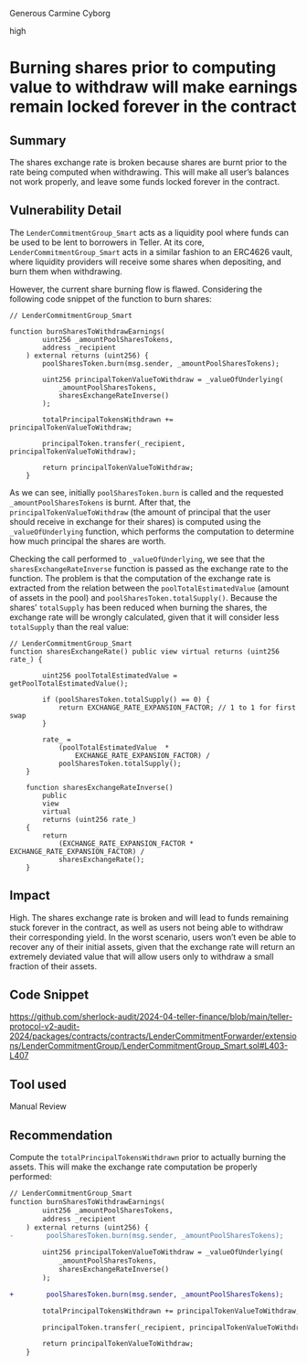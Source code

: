 Generous Carmine Cyborg

high

# Burning shares prior to computing value to withdraw will make earnings remain locked forever in the contract

## Summary

The shares exchange rate is broken because shares are burnt prior to the rate being computed when withdrawing. This will make all user’s balances not work properly, and leave some funds locked forever in the contract.

## Vulnerability Detail

The `LenderCommitmentGroup_Smart` acts as a liquidity pool where funds can be used to be lent to borrowers in Teller. At its core, `LenderCommitmentGroup_Smart` acts in a similar fashion to an ERC4626 vault, where liquidity providers will receive some shares when depositing, and burn them when withdrawing.

However, the current share burning flow is flawed. Considering the following code snippet of the function to burn shares:

```solidity
// LenderCommitmentGroup_Smart

function burnSharesToWithdrawEarnings(
        uint256 _amountPoolSharesTokens,
        address _recipient
    ) external returns (uint256) {
        poolSharesToken.burn(msg.sender, _amountPoolSharesTokens); 

        uint256 principalTokenValueToWithdraw = _valueOfUnderlying(
            _amountPoolSharesTokens,
            sharesExchangeRateInverse()
        );

        totalPrincipalTokensWithdrawn += principalTokenValueToWithdraw;

        principalToken.transfer(_recipient, principalTokenValueToWithdraw);

        return principalTokenValueToWithdraw;
    }
```

As we can see, initially `poolSharesToken.burn` is called and the requested `_amountPoolSharesTokens` is burnt. After that, the `principalTokenValueToWithdraw` (the amount of principal that the user should receive in exchange for their shares) is computed using the `_valueOfUnderlying` function, which performs the computation to determine how much principal the shares are worth.

Checking the call performed to `_valueOfUnderlying`, we see that the `sharesExchangeRateInverse` function is passed as the exchange rate to the function. The problem is that the computation of the exchange rate is extracted from the relation between the `poolTotalEstimatedValue` (amount of assets in the pool) and `poolSharesToken.totalSupply()`. Because the shares’ `totalSupply` has been reduced when burning the shares, the exchange rate will be wrongly calculated, given that it will consider less `totalSupply` than the real value:

```solidity
// LenderCommitmentGroup_Smart
function sharesExchangeRate() public view virtual returns (uint256 rate_) {
        
        uint256 poolTotalEstimatedValue = getPoolTotalEstimatedValue();

        if (poolSharesToken.totalSupply() == 0) {
            return EXCHANGE_RATE_EXPANSION_FACTOR; // 1 to 1 for first swap
        }
 
        rate_ =
            (poolTotalEstimatedValue  *
                EXCHANGE_RATE_EXPANSION_FACTOR) /
            poolSharesToken.totalSupply();
    }
  
    function sharesExchangeRateInverse()
        public
        view
        virtual
        returns (uint256 rate_)
    {
        return
            (EXCHANGE_RATE_EXPANSION_FACTOR * EXCHANGE_RATE_EXPANSION_FACTOR) /
            sharesExchangeRate();
    }

```

## Impact

High. The shares exchange rate is broken and will lead to funds remaining stuck forever in the contract, as well as users not being able to withdraw their corresponding yield. In the worst scenario, users won’t even be able to recover any of their initial assets, given that the exchange rate will return an extremely deviated value that will allow users only to withdraw a small fraction of their assets.

## Code Snippet

https://github.com/sherlock-audit/2024-04-teller-finance/blob/main/teller-protocol-v2-audit-2024/packages/contracts/contracts/LenderCommitmentForwarder/extensions/LenderCommitmentGroup/LenderCommitmentGroup_Smart.sol#L403-L407

## Tool used

Manual Review

## Recommendation

Compute the `totalPrincipalTokensWithdrawn` prior to actually burning the assets. This will make the exchange rate computation be properly performed:

```diff
// LenderCommitmentGroup_Smart
function burnSharesToWithdrawEarnings(
        uint256 _amountPoolSharesTokens,
        address _recipient
    ) external returns (uint256) {
-        poolSharesToken.burn(msg.sender, _amountPoolSharesTokens); 

        uint256 principalTokenValueToWithdraw = _valueOfUnderlying(
            _amountPoolSharesTokens,
            sharesExchangeRateInverse()
        );

+        poolSharesToken.burn(msg.sender, _amountPoolSharesTokens); 

        totalPrincipalTokensWithdrawn += principalTokenValueToWithdraw;

        principalToken.transfer(_recipient, principalTokenValueToWithdraw);

        return principalTokenValueToWithdraw;
    }
```

